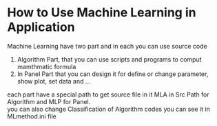 How to Use Machine Learning in Application
==========================================

Machine Learning have two part and in each you can use source code 
1. Algorithm Part, that you can use scripts and programs to comput mamthmatic formula
2. In Panel Part that you can design it for define or change parameter, show plot, set data and ...

each part have a special path to get source file in it 
MLA in Src Path for Algorithm and MLP for Panel.  
you can also change Classification of Algorithm codes you can see it in MLmethod.ini file  


